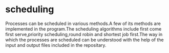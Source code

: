 # scheduling
Processes can be scheduled in various methods.A few of its methods are implemented in the program.The scheduling algorithms include first come first serve,priority scheduling,round robin
and shortest job first.The way in which the processes are scheduled can be understood with the help of the input and output files included in the repositary.
